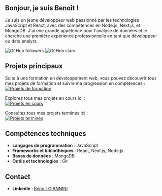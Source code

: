 ## Bonjour, je suis Benoit !

Je suis un jeune développeur web passionné par les technologies JavaScript et React, avec des compétences en Node.js, Next.js, et MongoDB. J'ai une grande appétence pour l'analyse de données et je cherche une première expérience professionnelle en tant que développeur ou data analyst.

![GitHub followers](https://img.shields.io/github/followers/Faooel?label=Follow&style=social) ![GitHub stars](https://img.shields.io/github/stars/Faooel?style=social)

## Projets principaux

Suite à une formation en développement web, vous pouvez découvrir tous mes projets de formation et suivre ma progression en compétences : <br>
[![Projets de formation](https://img.shields.io/badge/Projets%20de%20formation-Voir%20les%20projets-brightgreen?style=for-the-badge&logo=github)](https://github.com/stars/Faooel/lists/capsule)

Explorez tous mes projets en cours ici :<br>
[![Projets en cours](https://img.shields.io/badge/Projets%20en%20cours-Voir%20les%20projets-blue?style=for-the-badge&logo=github)](https://github.com/stars/Faooel/lists/en-cours)

Consultez tous mes projets terminés ici :<br>
[![Projets terminés](https://img.shields.io/badge/Projets%20termin%C3%A9s-Explorez%20tous%20mes%20projets%20termin%C3%A9s-success?style=for-the-badge&logo=github)](https://github.com/stars/Faooel/lists/x)

## Compétences techniques

- **Langages de programmation** : JavaScript
- **Frameworks et bibliothèques** : React, Next.js, Node.js
- **Bases de données** : MongoDB
- **Outils et technologies** : Git

## Contact

- **LinkedIn** : [Benoit GIANNINI](https://www.linkedin.com/in/jeandupont)
